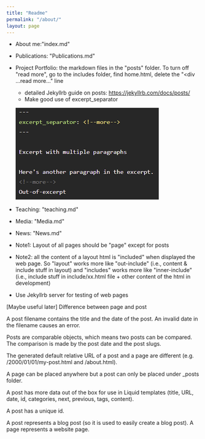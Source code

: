 ```yaml
---
title: "Readme"
permalink: "/about/"
layout: page
---
```



* About me:"index.md"

* Publications: "Publications.md"

* Project Portfolio: the markdown files in the "posts" folder. To turn off "read more", go to the includes folder, find home.html, delete the "<div ...read more..." line

    * detailed Jekyllrb guide on posts: https://jekyllrb.com/docs/posts/
    * Make good use of excerpt_separator
      
    ![excerpt_separator](https://github.com/jacobyan0/jacobyan0.github.io/raw/master/images/Other/Excerpt_separator.png)

* Teaching: "teaching.md"

* Media: "Media.md"

* News: "News.md"

* Note1: Layout of all pages should be "page" except for posts
* Note2: all the content of a layout html is "included" when displayed the web page. So "layout" works more like "out-include" (i.e., content & include stuff in layout) and "includes" works more like "inner-include" (i.e., include stuff in include/xx.html file + other content of the html in development)


* Use Jekyllrb server for testing of web pages


[Maybe useful later] Difference between page and post

A post filename contains the title and the date of the post. An invalid date in the filename causes an error.

Posts are comparable objects, which means two posts can be compared. The comparison is made by the post date and the post slugs.

The generated default relative URL of a post and a page are different (e.g. /2000/01/01/my-post.html and /about.html).

A page can be placed anywhere but a post can only be placed under _posts folder.

A post has more data out of the box for use in Liquid templates (title, URL, date, id, categories, next, previous, tags, content).

A post has a unique id.

A post represents a blog post (so it is used to easily create a blog post). A page represents a website page.
